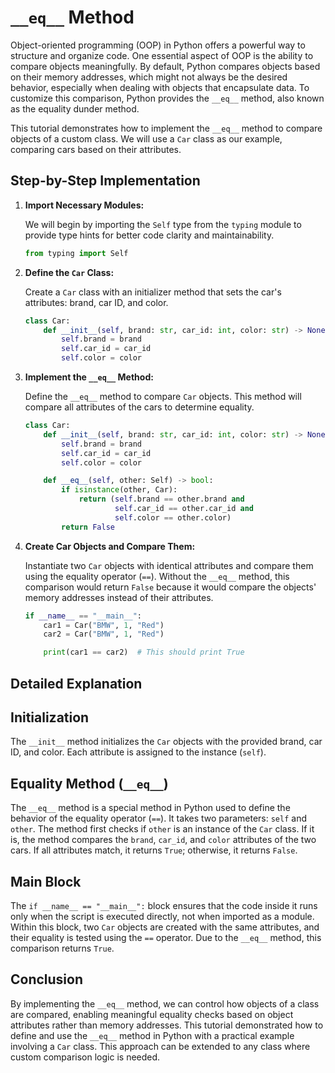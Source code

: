# `__eq__` Method

Object-oriented programming (OOP) in Python offers a powerful way to structure and organize code. One essential aspect of OOP is the ability to compare objects meaningfully. By default, Python compares objects based on their memory addresses, which might not always be the desired behavior, especially when dealing with objects that encapsulate data. To customize this comparison, Python provides the `__eq__` method, also known as the equality dunder method.

This tutorial demonstrates how to implement the `__eq__` method to compare objects of a custom class. We will use a `Car` class as our example, comparing cars based on their attributes.

## Step-by-Step Implementation

1. **Import Necessary Modules:**

   We will begin by importing the `Self` type from the `typing` module to provide type hints for better code clarity and maintainability.

   ```python
   from typing import Self
   ```

2. **Define the `Car` Class:**

   Create a `Car` class with an initializer method that sets the car's attributes: brand, car ID, and color.

   ```python
   class Car:
       def __init__(self, brand: str, car_id: int, color: str) -> None:
           self.brand = brand
           self.car_id = car_id
           self.color = color
   ```

3. **Implement the `__eq__` Method:**

   Define the `__eq__` method to compare `Car` objects. This method will compare all attributes of the cars to determine equality.

   ```python
   class Car:
       def __init__(self, brand: str, car_id: int, color: str) -> None:
           self.brand = brand
           self.car_id = car_id
           self.color = color

       def __eq__(self, other: Self) -> bool:
           if isinstance(other, Car):
               return (self.brand == other.brand and
                       self.car_id == other.car_id and
                       self.color == other.color)
           return False
   ```

4. **Create Car Objects and Compare Them:**

   Instantiate two `Car` objects with identical attributes and compare them using the equality operator (`==`). Without the `__eq__` method, this comparison would return `False` because it would compare the objects' memory addresses instead of their attributes.

   ```python
   if __name__ == "__main__":
       car1 = Car("BMW", 1, "Red")
       car2 = Car("BMW", 1, "Red")

       print(car1 == car2)  # This should print True
   ```

## Detailed Explanation

## Initialization

The `__init__` method initializes the `Car` objects with the provided brand, car ID, and color. Each attribute is assigned to the instance (`self`).

## Equality Method (`__eq__`)

The `__eq__` method is a special method in Python used to define the behavior of the equality operator (`==`). It takes two parameters: `self` and `other`. The method first checks if `other` is an instance of the `Car` class. If it is, the method compares the `brand`, `car_id`, and `color` attributes of the two cars. If all attributes match, it returns `True`; otherwise, it returns `False`.

## Main Block

The `if __name__ == "__main__":` block ensures that the code inside it runs only when the script is executed directly, not when imported as a module. Within this block, two `Car` objects are created with the same attributes, and their equality is tested using the `==` operator. Due to the `__eq__` method, this comparison returns `True`.

## Conclusion

By implementing the `__eq__` method, we can control how objects of a class are compared, enabling meaningful equality checks based on object attributes rather than memory addresses. This tutorial demonstrated how to define and use the `__eq__` method in Python with a practical example involving a `Car` class. This approach can be extended to any class where custom comparison logic is needed.